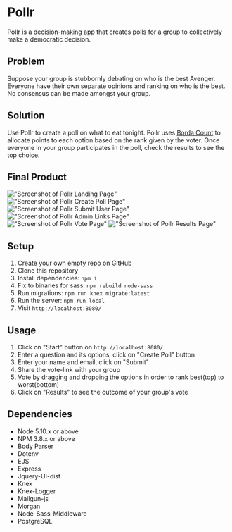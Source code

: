 # Pollr

Pollr is a decision-making app that creates polls for a group to collectively make a democratic decision.

## Problem

Suppose your group is stubbornly debating on who is the best Avenger. Everyone have their own separate opinions and ranking on who is the best. No consensus can be made amongst your group.

## Solution

Use Pollr to create a poll on what to eat tonight. Pollr uses [Borda Count](https://en.wikipedia.org/wiki/Borda_count) to allocate points to each option based on the rank given by the voter. Once everyone in your group participates in the poll, check the results to see the top choice.

## Final Product
!["Screenshot of Pollr Landing Page"](https://github.com/turnerschumann/decision-maker/blob/master/docs/Landing.png)
!["Screenshot of Pollr Create Poll Page"](https://github.com/turnerschumann/decision-maker/blob/master/docs/Create-Poll.png)
!["Screenshot of Pollr Submit User Page"](https://github.com/turnerschumann/decision-maker/blob/master/docs/Admin-User.png)
!["Screenshot of Pollr Admin Links Page"](https://github.com/turnerschumann/decision-maker/blob/master/docs/Admin-Links.png)
!["Screenshot of Pollr Vote Page"](https://github.com/turnerschumann/decision-maker/blob/master/docs/Results.png)
!["Screenshot of Pollr Results Page"](https://github.com/turnerschumann/decision-maker/blob/master/docs/Voting-Page.png)

## Setup
1. Create your own empty repo on GitHub
2. Clone this repository
3. Install dependencies: `npm i`
4. Fix to binaries for sass: `npm rebuild node-sass`
5. Run migrations: `npm run knex migrate:latest`
6. Run the server: `npm run local`
7. Visit `http://localhost:8080/`

## Usage
1. Click on "Start" button on `http://localhost:8080/`
2. Enter a question and its options, click on "Create Poll" button 
3. Enter your name and email, click on "Submit"
4. Share the vote-link with your group
5. Vote by dragging and dropping the options in order to rank best(top) to worst(bottom)
6. Click on "Results" to see the outcome of your group's vote

## Dependencies
- Node 5.10.x or above
- NPM 3.8.x or above
- Body Parser
- Dotenv
- EJS
- Express
- Jquery-UI-dist
- Knex
- Knex-Logger
- Mailgun-js
- Morgan
- Node-Sass-Middleware
- PostgreSQL

